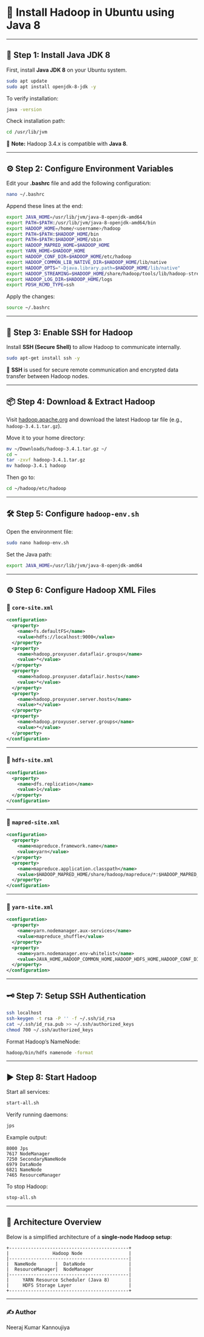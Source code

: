 # 🧠 Install Hadoop in Ubuntu using Java 8

---

## 🚀 Step 1: Install Java JDK 8

First, install **Java JDK 8** on your Ubuntu system.

```bash
sudo apt update
sudo apt install openjdk-8-jdk -y
```

To verify installation:

```bash
java -version
```

Check installation path:

```bash
cd /usr/lib/jvm
```

🧩 **Note:** Hadoop 3.4.x is compatible with **Java 8**.

---

## ⚙️ Step 2: Configure Environment Variables

Edit your **.bashrc** file and add the following configuration:

```bash
nano ~/.bashrc
```

Append these lines at the end:

```bash
export JAVA_HOME=/usr/lib/jvm/java-8-openjdk-amd64 
export PATH=$PATH:/usr/lib/jvm/java-8-openjdk-amd64/bin 
export HADOOP_HOME=/home/<username>/hadoop 
export PATH=$PATH:$HADOOP_HOME/bin 
export PATH=$PATH:$HADOOP_HOME/sbin 
export HADOOP_MAPRED_HOME=$HADOOP_HOME 
export YARN_HOME=$HADOOP_HOME 
export HADOOP_CONF_DIR=$HADOOP_HOME/etc/hadoop 
export HADOOP_COMMON_LIB_NATIVE_DIR=$HADOOP_HOME/lib/native 
export HADOOP_OPTS="-Djava.library.path=$HADOOP_HOME/lib/native" 
export HADOOP_STREAMING=$HADOOP_HOME/share/hadoop/tools/lib/hadoop-streaming-3.4.1.jar
export HADOOP_LOG_DIR=$HADOOP_HOME/logs 
export PDSH_RCMD_TYPE=ssh
```

Apply the changes:

```bash
source ~/.bashrc
```

---

## 🔐 Step 3: Enable SSH for Hadoop

Install **SSH (Secure Shell)** to allow Hadoop to communicate internally.

```bash
sudo apt-get install ssh -y
```

🔹 **SSH** is used for secure remote communication and encrypted data transfer between Hadoop nodes.

---

## 📦 Step 4: Download & Extract Hadoop

Visit [hadoop.apache.org](https://hadoop.apache.org/releases.html) and download the latest Hadoop tar file (e.g., `hadoop-3.4.1.tar.gz`).

Move it to your home directory:

```bash
mv ~/Downloads/hadoop-3.4.1.tar.gz ~/
cd ~
tar -zxvf hadoop-3.4.1.tar.gz
mv hadoop-3.4.1 hadoop
```

Then go to:

```bash
cd ~/hadoop/etc/hadoop
```

---

## 🛠️ Step 5: Configure `hadoop-env.sh`

Open the environment file:

```bash
sudo nano hadoop-env.sh
```

Set the Java path:

```bash
export JAVA_HOME=/usr/lib/jvm/java-8-openjdk-amd64
```

---

## ⚙️ Step 6: Configure Hadoop XML Files

### 🧩 `core-site.xml`

```xml
<configuration>
  <property>
    <name>fs.defaultFS</name>
    <value>hdfs://localhost:9000</value>
  </property>
  <property>
    <name>hadoop.proxyuser.dataflair.groups</name>
    <value>*</value>
  </property>
  <property>
    <name>hadoop.proxyuser.dataflair.hosts</name>
    <value>*</value>
  </property>
  <property>
    <name>hadoop.proxyuser.server.hosts</name>
    <value>*</value>
  </property>
  <property>
    <name>hadoop.proxyuser.server.groups</name>
    <value>*</value>
  </property>
</configuration>
```

---

### 🧩 `hdfs-site.xml`

```xml
<configuration>
  <property>
    <name>dfs.replication</name>
    <value>1</value>
  </property>
</configuration>
```

---

### 🧩 `mapred-site.xml`

```xml
<configuration>
  <property>
    <name>mapreduce.framework.name</name>
    <value>yarn</value>
  </property>
  <property>
    <name>mapreduce.application.classpath</name>
    <value>$HADOOP_MAPRED_HOME/share/hadoop/mapreduce/*:$HADOOP_MAPRED_HOME/share/hadoop/mapreduce/lib/*</value>
  </property>
</configuration>
```

---

### 🧩 `yarn-site.xml`

```xml
<configuration>
  <property>
    <name>yarn.nodemanager.aux-services</name>
    <value>mapreduce_shuffle</value>
  </property>
  <property>
    <name>yarn.nodemanager.env-whitelist</name>
    <value>JAVA_HOME,HADOOP_COMMON_HOME,HADOOP_HDFS_HOME,HADOOP_CONF_DIR,CLASSPATH_PREPEND_DISTCACHE,HADOOP_YARN_HOME,HADOOP_MAPRED_HOME</value>
  </property>
</configuration>
```

---

## 🗝️ Step 7: Setup SSH Authentication

```bash
ssh localhost
ssh-keygen -t rsa -P '' -f ~/.ssh/id_rsa
cat ~/.ssh/id_rsa.pub >> ~/.ssh/authorized_keys
chmod 700 ~/.ssh/authorized_keys
```

Format Hadoop’s NameNode:

```bash
hadoop/bin/hdfs namenode -format
```

---

## ▶️ Step 8: Start Hadoop

Start all services:

```bash
start-all.sh
```

Verify running daemons:

```bash
jps
```

Example output:

```
8000 Jps
7617 NodeManager
7250 SecondaryNameNode
6979 DataNode
6821 NameNode
7465 ResourceManager
```

To stop Hadoop:

```bash
stop-all.sh
```

---

## 🧩 Architecture Overview

Below is a simplified architecture of a **single-node Hadoop setup**:

```
+--------------------------------------------+
|                Hadoop Node                 |
|--------------------------------------------|
|  NameNode       |  DataNode                |
|  ResourceManager|  NodeManager             |
|--------------------------------------------|
|     YARN Resource Scheduler (Java 8)       |
|     HDFS Storage Layer                     |
+--------------------------------------------+
```

---

### ✍️ Author

Neeraj Kumar Kannoujiya
